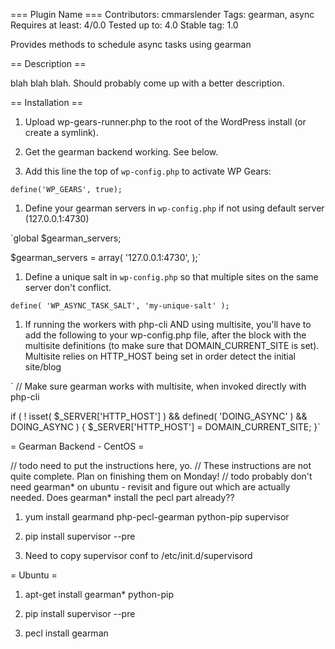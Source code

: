 === Plugin Name ===
Contributors: cmmarslender
Tags: gearman, async
Requires at least: 4/0.0
Tested up to: 4.0
Stable tag: 1.0

Provides methods to schedule async tasks using gearman

== Description ==

blah blah blah. Should probably come up with a better description.

== Installation ==

1. Upload wp-gears-runner.php to the root of the WordPress install (or create a symlink).

1. Get the gearman backend working. See below.

1. Add this line the top of `wp-config.php` to activate WP Gears:

`define('WP_GEARS', true);`

1. Define your gearman servers in `wp-config.php` if not using default server (127.0.0.1:4730)

`global $gearman_servers;

$gearman_servers = array(
	'127.0.0.1:4730',
);`

1. Define a unique salt in `wp-config.php` so that multiple sites on the same server don't conflict.

`define( 'WP_ASYNC_TASK_SALT', 'my-unique-salt' );`

1. If running the workers with php-cli AND using multisite, you'll have to add the following to your wp-config.php file, after
   the block with the multisite definitions (to make sure that DOMAIN_CURRENT_SITE is set). Multisite relies on HTTP_HOST
   being set in order detect the initial site/blog

`
// Make sure gearman works with multisite, when invoked directly with php-cli

if ( ! isset( $_SERVER['HTTP_HOST'] ) && defined( 'DOING_ASYNC' ) && DOING_ASYNC ) {
	$_SERVER['HTTP_HOST'] = DOMAIN_CURRENT_SITE;
}`

= Gearman Backend - CentOS =

// todo need to put the instructions here, yo.
// These instructions are not quite complete. Plan on finishing them on Monday!
// todo probably don't need gearman* on ubuntu - revisit and figure out which are actually needed. Does gearman* install the pecl part already??

1. yum install gearmand php-pecl-gearman python-pip supervisor

1. pip install supervisor --pre

1. Need to copy supervisor conf to /etc/init.d/supervisord

= Ubuntu =

1. apt-get install gearman* python-pip

1. pip install supervisor --pre

1. pecl install gearman